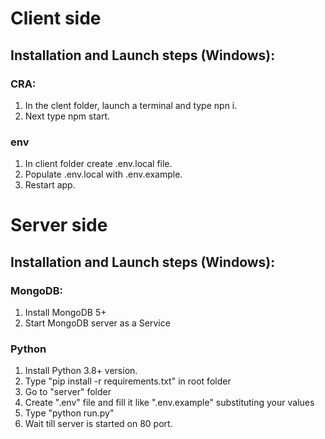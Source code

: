 # Client side

## Installation and Launch steps (Windows):

### CRA:
1. In the clent folder, launch a terminal and type npn i.
2. Next type npm start.

### env
1. In client folder create .env.local file.
2. Populate .env.local with .env.example.
3. Restart app.

# Server side

## Installation and Launch steps (Windows):

### MongoDB:
1. Install MongoDB 5+
2. Start MongoDB server as a Service

### Python
1. Install Python 3.8+ version.
2. Type "pip install -r requirements.txt" in root folder
3. Go to "server" folder
4. Create ".env" file and fill it like ".env.example" substituting your values
5. Type "python run.py"
6. Wait till server is started on 80 port.

